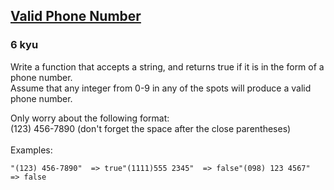 <h2><a href=https://www.codewars.com/kata/525f47c79f2f25a4db000025/train/javascript target="_blank">Valid Phone Number</a></h2><h3>6 kyu</h3><p>Write a function that accepts a string, and returns true if it is in the form of a phone number. <br>Assume that any integer from 0-9 in any of the spots will produce a valid phone number.<br></p><p>Only worry about the following format:<br>(123) 456-7890   (don't forget the space after the close parentheses) <br> <br>Examples:</p><pre><code>"(123) 456-7890"  =&gt; true"(1111)555 2345"  =&gt; false"(098) 123 4567"  =&gt; false</code></pre>